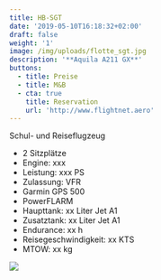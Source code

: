 ```yaml
---
title: HB-SGT
date: '2019-05-10T16:18:32+02:00'
draft: false
weight: '1'
image: /img/uploads/flotte_sgt.jpg
description: '**Aquila A211 GX**'
buttons:
  - title: Preise
  - title: M&B
  - cta: true
    title: Reservation
    url: 'http://www.flightnet.aero'
---
```

Schul- und Reiseflugzeug

* 2 Sitzplätze
* Engine: xxx
* Leistung: xxx PS
* Zulassung: VFR
* Garmin GPS 500
* PowerFLARM
* Haupttank: xx Liter Jet A1
* Zusatztank: xx Liter Jet A1
* Endurance: xx h
* Reisegeschwindigkeit: xx KTS
* MTOW: xx kg

![](/img/uploads/flotte_cockpit_sgt-sgu.jpg)
